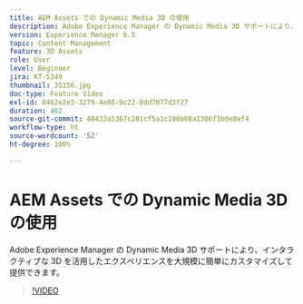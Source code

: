 ```yaml
---
title: AEM Assets での Dynamic Media 3D の使用
description: Adobe Experience Manager の Dynamic Media 3D サポートにより、インタラクティブな 3D を活用したエクスペリエンスを大規模に簡単にカスタマイズして配信できます
version: Experience Manager 6.5
topic: Content Management
feature: 3D Assets
role: User
level: Beginner
jira: KT-5349
thumbnail: 35156.jpg
doc-type: Feature Video
exl-id: 8462e2e3-3279-4e80-9c22-0dd7077d3f27
duration: 462
source-git-commit: 48433a5367c281cf5a1c106b08a1306f1b0e8ef4
workflow-type: ht
source-wordcount: '52'
ht-degree: 100%

---
```


# AEM Assets での Dynamic Media 3D の使用

Adobe Experience Manager の Dynamic Media 3D サポートにより、インタラクティブな 3D を活用したエクスペリエンスを大規模に簡単にカスタマイズして提供できます。

>[!VIDEO](https://video.tv.adobe.com/v/39525?quality=12&learn=on&captions=jpn)
